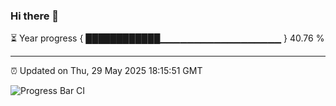 ### Hi there 👋

⏳ Year progress { ████████████▁▁▁▁▁▁▁▁▁▁▁▁▁▁▁▁▁▁ } 40.76 %

---

⏰ Updated on Thu, 29 May 2025 18:15:51 GMT

![Progress Bar CI](https://github.com/Shyam-Makwana/GitHub-Actions-Demo/workflows/Progress%20Bar%20CI/badge.svg)
